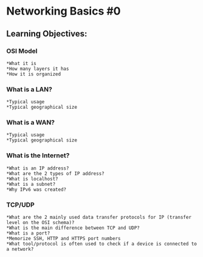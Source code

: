 # Networking Basics #0

## Learning Objectives:
### OSI Model

    *What it is
    *How many layers it has
    *How it is organized

### What is a LAN?

    *Typical usage
    *Typical geographical size

### What is a WAN?

    *Typical usage
    *Typical geographical size

### What is the Internet?

    *What is an IP address?
    *What are the 2 types of IP address?
    *What is localhost?
    *What is a subnet?
    *Why IPv6 was created?

### TCP/UDP

    *What are the 2 mainly used data transfer protocols for IP (transfer level on the OSI schema)?
    *What is the main difference between TCP and UDP?
    *What is a port?
    *Memorize SSH, HTTP and HTTPS port numbers
    *What tool/protocol is often used to check if a device is connected to a network?

